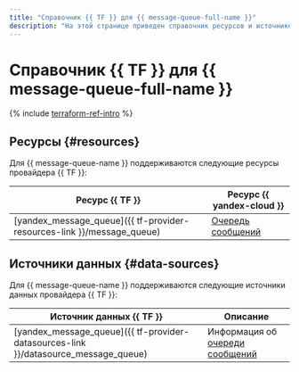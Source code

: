 ```yaml
---
title: "Справочник {{ TF }} для {{ message-queue-full-name }}"
description: "На этой странице приведен справочник ресурсов и источников данных провайдера {{ TF }}, которые поддерживаются для сервиса {{ message-queue-name }}."
---
```


# Справочник {{ TF }} для {{ message-queue-full-name }}

{% include [terraform-ref-intro](../_includes/terraform-ref-intro.md) %}

## Ресурсы {#resources}

Для {{ message-queue-name }} поддерживаются следующие ресурсы провайдера {{ TF }}:

| **Ресурс {{ TF }}** | **Ресурс {{ yandex-cloud }}** |
| --- | --- |
| [yandex_message_queue]({{ tf-provider-resources-link }}/message_queue) | [Очередь сообщений](./concepts/queue.md) |

## Источники данных {#data-sources}

Для {{ message-queue-name }} поддерживаются следующие источники данных провайдера {{ TF }}:

| **Источник данных {{ TF }}** | **Описание** |
| --- | --- |
| [yandex_message_queue]({{ tf-provider-datasources-link }}/datasource_message_queue) | Информация об [очереди сообщений](./concepts/queue.md) |